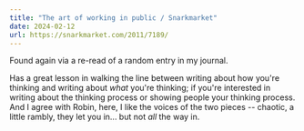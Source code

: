 ```yaml
---
title: "The art of working in public / Snarkmarket"
date: 2024-02-12
url: https://snarkmarket.com/2011/7189/
---
```


Found again via a re-read of a random entry in my journal.

Has a great lesson in walking the line between writing about how you're thinking and writing about *what* you're thinking; if you're interested in writing about the thinking process or showing people your thinking process. And I agree with Robin, here, I like the voices of the two pieces -- chaotic, a little rambly, they let you in... but not *all* the way in.